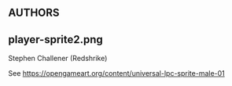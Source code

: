 AUTHORS
-------

## player-sprite2.png

Stephen Challener (Redshrike)

See https://opengameart.org/content/universal-lpc-sprite-male-01
